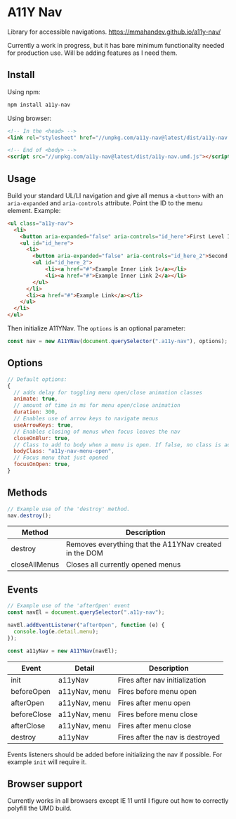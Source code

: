 # A11Y Nav

Library for accessible navigations. https://mmahandev.github.io/a11y-nav/

Currently a work in progress, but it has bare minimum functionality needed for production use. Will be adding features as I need them.

## Install

Using npm:

```bash
npm install a11y-nav
```

Using browser:

```html
<!-- In the <head> -->
<link rel="stylesheet" href="//unpkg.com/a11y-nav@latest/dist/a11y-nav.css" />

<!-- End of <body> -->
<script src="//unpkg.com/a11y-nav@latest/dist/a11y-nav.umd.js"></script>
```

## Usage

Build your standard UL/LI navigation and give all menus a `<button>` with an `aria-expanded` and `aria-controls` attribute. Point the ID to the menu element. Example: 

```html
<ul class="a11y-nav">
  <li>
    <button aria-expanded="false" aria-controls="id_here">First Level Item</button>
    <ul id="id_here">
      <li>
        <button aria-expanded="false" aria-controls="id_here_2">Second Level Item</button>
        <ul id="id_here_2">
            <li><a href="#">Example Inner Link 1</a></li>
            <li><a href="#">Example Inner Link 2</a></li>
        </ul>
      </li>
      <li><a href="#">Example Link</a></li>
    </ul>
  </li>
</ul>
```

Then initialize A11YNav. The `options` is an optional parameter:

```js
const nav = new A11YNav(document.querySelector(".a11y-nav"), options);
```

## Options

```js
// Default options:
{
  // adds delay for toggling menu open/close animation classes
  animate: true,
  // amount of time in ms for menu open/close animation
  duration: 300,
  // Enables use of arrow keys to navigate menus
  useArrowKeys: true,
  // Enables closing of menus when focus leaves the nav
  closeOnBlur: true,
  // Class to add to body when a menu is open. If false, no class is added.
  bodyClass: "a11y-nav-menu-open",
  // Focus menu that just opened
  focusOnOpen: true,
}
```

## Methods

```js
// Example use of the 'destroy' method.
nav.destroy();
```

| Method         | Description                                               |
| -------------  | --------------------------------------------------------- |
| destroy        | Removes everything that the A11YNav created in the DOM    |
| closeAllMenus  | Closes all currently opened menus                         |

## Events

```js
// Example use of the 'afterOpen' event
const navEl = document.querySelector(".a11y-nav");

navEl.addEventListener("afterOpen", function (e) {
  console.log(e.detail.menu);
});

const a11yNav = new A11YNav(navEl);
```

| Event         | Detail                              | Description                         |
| ------------- | ----------------------------------- | ----------------------------------- |
| init          | a11yNav                             | Fires after nav initialization      |
| beforeOpen    | a11yNav, menu                       | Fires before menu open              |
| afterOpen     | a11yNav, menu                       | Fires after menu open               |
| beforeClose   | a11yNav, menu                       | Fires before menu close             |
| afterClose    | a11yNav, menu                       | Fires after menu close              |
| destroy       | a11yNav                             | Fires after the nav is destroyed    |

Events listeners should be added before initializing the nav if possible. For example `init` will require it.

## Browser support

Currently works in all browsers except IE 11 until I figure out how to correctly polyfill the UMD build.